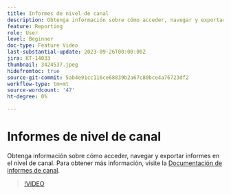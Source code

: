 ```yaml
---
title: Informes de nivel de canal
description: Obtenga información sobre cómo acceder, navegar y exportar informes en el nivel de canal.
feature: Reporting
role: User
level: Beginner
doc-type: Feature Video
last-substantial-update: 2023-09-26T00:00:00Z
jira: KT-14033
thumbnail: 3424537.jpeg
hidefromtoc: true
source-git-commit: 5ab4e91cc116ce68839b2a67c80bce4a76723df2
workflow-type: tm+mt
source-wordcount: '47'
ht-degree: 0%

---
```



# Informes de nivel de canal

Obtenga información sobre cómo acceder, navegar y exportar informes en el nivel de canal. Para obtener más información, visite la [Documentación de informes de canal](https://experienceleague.adobe.com/docs/journey-optimizer/using/reporting/channel-report/channel-report.html).

>[!VIDEO](https://video.tv.adobe.com/v/3424537/?learn=on)
